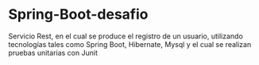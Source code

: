 # Spring-Boot-desafio
Servicio Rest, en el cual se produce el registro de un usuario, utilizando tecnologías tales como Spring Boot, Hibernate, Mysql y el cual se realizan pruebas unitarias con Junit
